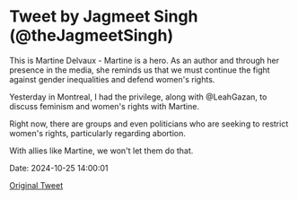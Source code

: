# Tweet by Jagmeet Singh (@theJagmeetSingh)

This is Martine Delvaux - Martine is a hero. As an author and through her presence in the media, she reminds us that we must continue the fight against gender inequalities and defend women's rights.

Yesterday in Montreal, I had the privilege, along with @LeahGazan, to discuss feminism and women's rights with Martine.

Right now, there are groups and even politicians who are seeking to restrict women's rights, particularly regarding abortion.

With allies like Martine, we won't let them do that.

Date: 2024-10-25 14:00:01

[Original Tweet](https://x.com/theJagmeetSingh/status/1849813167183933810)
